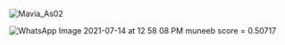 
![Mavia_As02](https://user-images.githubusercontent.com/53654229/125421877-eb6e1b4e-9e9d-4e58-9614-0ff1b2ecdbac.PNG)

![WhatsApp Image 2021-07-14 at 12 58 08 PM](https://user-images.githubusercontent.com/66063454/125586285-b2183020-5eae-4681-8f9e-5b60a7d6958d.jpeg)
muneeb score = 0.50717

